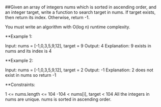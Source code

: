 ##Given an array of integers nums which is sorted in ascending order, and an integer target, write a function to search target in nums. If target exists, then return its index. Otherwise, return -1.

You must write an algorithm with O(log n) runtime complexity.

 
**Example 1:

Input: nums = [-1,0,3,5,9,12], target = 9
Output: 4
Explanation: 9 exists in nums and its index is 4

**Example 2:

Input: nums = [-1,0,3,5,9,12], target = 2
Output: -1
Explanation: 2 does not exist in nums so return -1
 

**Constraints:

1 <= nums.length <= 104
-104 < nums[i], target < 104
All the integers in nums are unique.
nums is sorted in ascending order.
